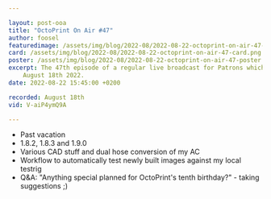 ```yaml
---

layout: post-ooa
title: "OctoPrint On Air #47"
author: foosel
featuredimage: /assets/img/blog/2022-08/2022-08-22-octoprint-on-air-47-card.png
card: /assets/img/blog/2022-08/2022-08-22-octoprint-on-air-47-card.png
poster: /assets/img/blog/2022-08/2022-08-22-octoprint-on-air-47-poster.png
excerpt: The 47th episode of a regular live broadcast for Patrons which was recorded on 
    August 18th 2022.
date: 2022-08-22 15:45:00 +0200

recorded: August 18th
vid: V-aiP4ymQ9A

---
```


- Past vacation
- 1.8.2, 1.8.3 and 1.9.0
- Various CAD stuff and dual hose conversion of my AC
- Workflow to automatically test newly built images against my local testrig
- Q&A: "Anything special planned for OctoPrint's tenth birthday?" - taking suggestions ;)
